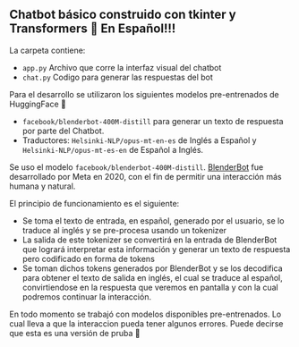 ## Chatbot básico construido con tkinter y Transformers 🤗 En Español!!!

La carpeta contiene:

- `app.py` Archivo que corre la interfaz visual del chatbot
- `chat.py` Codigo para generar las respuestas del bot

Para el desarrollo se utilizaron los siguientes modelos pre-entrenados de HuggingFace 🤗

- `facebook/blenderbot-400M-distill` para generar un texto de respuesta por parte del Chatbot.
- Traductores: `Helsinki-NLP/opus-mt-en-es` de Inglés a Español y `Helsinki-NLP/opus-mt-es-en` de Español a Inglés.

Se uso el modelo `facebook/blenderbot-400M-distill`. [BlenderBot](https://ai.facebook.com/blog/state-of-the-art-open-source-chatbot/) fue desarrollado por Meta en 2020, con el fin de permitir una interacción más humana y natural.

El principio de funcionamiento es el siguiente:

- Se toma el texto de entrada, en español, generado por el usuario, se lo traduce al inglés y se pre-procesa usando un tokenizer
- La salida de este tokenizer se convertirá en la entrada de BlenderBot que logrará interpretar esta información y generar un texto de respuesta pero codificado en forma de tokens
- Se toman dichos tokens generados por BlenderBot y se los decodifica para obtener el texto de salida en inglés, el cual se traduce al español, convirtiendose en la respuesta que veremos en pantalla y con la cual podremos continuar la interacción.

En todo momento se trabajó con modelos disponibles pre-entrenados. Lo cual lleva a que la interaccion pueda tener algunos errores. Puede decirse que esta es una versión de pruba 🙂 
